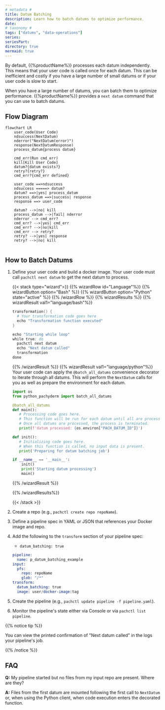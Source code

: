 ```yaml
---
# metadata # 
title: Datum Batching
description: Learn how to batch datums to optimize performance.
date: 
# taxonomy #
tags: ["datums", "data-operations"]
series:
seriesPart:
directory: true 
mermaid: true
---
```


By default, {{%productName%}} processes each datum independently. This means that your user code is called once for each datum. This can be inefficient and costly if you have a large number of small datums or if your user code is slow to start.  

When you have a large number of datums, you can batch them to optimize performance. {{%productName%}} provides a `next datum` command that you can use to batch datums. 

## Flow Diagram


```mermaid
flowchart LR
    user_code(User Code)
    ndsuccess(NextDatum)
    nderror("NextDatum(error)")
    response(NextDatumResponse)
    process_datum{process datum}

    cmd_err(Run cmd_err)
    kill[Kill User Code]  
    datum?{datum exists?}
    retry?{retry?}
    cmd_err?{cmd_err defined}

    user_code ==>ndsuccess
    ndsuccess =====> datum?
    datum? ==>|yes| process_datum
    process_datum ==>|success| response
    response ==> user_code

    datum? -->|no| kill
    process_datum -->|fail| nderror
    nderror --> cmd_err?
    cmd_err? -->|yes| cmd_err
    cmd_err? -->|no|kill
    cmd_err --> retry?
    retry? -->|yes| response
    retry? -->|no| kill
  
```

## How to Batch Datums

1. Define your user code and build a docker image. Your user code must call `pachctl next datum` to get the next datum to process.

   {{< stack type="wizard">}}
   {{% wizardRow id="Language"%}}
   {{% wizardButton option="Bash" %}}
   {{% wizardButton option="Python" state="active" %}}
   {{% /wizardRow %}}
   {{% wizardResults  %}}
   {{% wizardResult val1="language/bash"%}}
   ```s
   transformation() {
     # Your transformation code goes here
     echo "Transformation function executed"
   }

   echo "Starting while loop"
   while true; do
     pachctl next datum
     echo "Next datum called"
     transformation
   done
   ```
   {{% /wizardResult %}}
   {{% wizardResult val1="language/python"%}}
   Your user code can apply the `@batch_all_datums` convenience decorator to iterate through all datums. This will perform the `NextDatum` calls for you as well as prepare the environment for each datum.

   ```py
   import os
   from python_pachyderm import batch_all_datums

   @batch_all_datums
   def main():
      # Processing code goes here.
      # This function will be run for each datum until all are processed.
      # Once all datums are processed, the process is terminated.
      print(f'datum processed: {os.environ["PACH_DATUM_ID"]}')

   def init():
      # Initializing code goes here.
      # When this function is called, no input data is present.
      print('Preparing for datum batching job')

   if __name__ == '__main__':
       init()
       print('Starting datum processing')
       main()
   ```
   {{% /wizardResult %}}
  
   {{% /wizardResults%}}

   {{< /stack >}}

2. Create a repo (e.g., `pachctl create repo repoName`).
3. Define a pipeline spec in YAML or JSON that references your Docker image and repo.
4. Add the following to the `transform` section of your pipeline spec:
   - `datum_batching: true`

   ```s
   pipeline:
     name: p_datum_batching_example
   input:
     pfs:
       repo: repoName
       glob: "/*"
   transform:
     datum_batching: true
     image: user/docker-image:tag
   ```
5. Create the pipeline (e.g., `pachctl update pipeline -f pipeline.yaml`).
6. Monitor the pipeline's state either via Console or via `pachctl list pipeline`.

{{% notice tip %}}

You can view the printed confirmation of "Next datum called" in the logs your pipeline's job. 

{{% /notice %}}
## FAQ

**Q:** My pipeline started but no files from my input repo are present. Where are they?

**A:** Files from the first datum are mounted following the first call to `NextDatum` or, when using the Python client, when code execution enters the decorated function.
